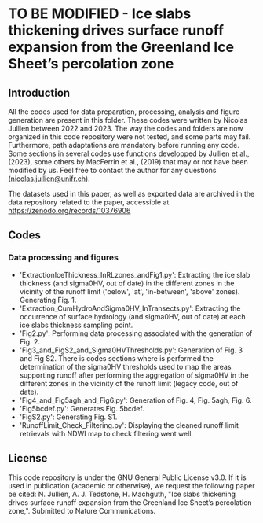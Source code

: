 # TO BE MODIFIED - Ice slabs thickening drives surface runoff expansion from the Greenland Ice Sheet’s percolation zone

## Introduction

All the codes used for data preparation, processing, analysis and figure generation are present in this folder.
These codes were written by Nicolas Jullien between 2022 and 2023.
The way the codes and folders are now organized in this code repository were not tested, and some parts may fail. Furthermore, path adaptations are mandatory before running any code.
Some sections in several codes use functions developped by Jullien et al., (2023), some others by MacFerrin et al., (2019) that may or not have been modified by us.
Feel free to contact the author for any questions (nicolas.jullien@unifr.ch).

The datasets used in this paper, as well as exported data are archived in the data repository related to the paper, accessible at https://zenodo.org/records/10376906

## Codes
### Data processing and figures

* 'ExtractionIceThickness_InRLzones_andFig1.py': Extracting the ice slab thickness (and sigma0HV, out of date) in the different zones in the vicinity of the runoff limit ('below', 'at', 'in-between', 'above' zones). Generating Fig. 1.
* 'Extraction_CumHydroAndSigma0HV_InTransects.py': Extracting the occurrence of surface hydrology (and sigma0HV, out of date) at each ice slabs thickness sampling point.
* 'Fig2.py': Performing data processing associated with the generation of Fig. 2.
* 'Fig3_and_FigS2_and_Sigma0HVThresholds.py': Generation of Fig. 3 and Fig S2. There is codes sections where is performed the determination of the sigma0HV thresholds used to map the areas supporting runoff after performing the aggregation of sigma0HV in the different zones in the vicinity of the runoff limit (legacy code, out of date).
* 'Fig4_and_Fig5agh_and_Fig6.py': Generation of Fig. 4, Fig. 5agh, Fig. 6. 
* 'Fig5bcdef.py': Generates Fig. 5bcdef.
* 'FigS2.py': Generating Fig. S1.
* 'RunoffLimit_Check_Filtering.py': Displaying the cleaned runoff limit retrievals with NDWI map to check filtering went well.

## License
This code repository is under the GNU General Public License v3.0. If it is used in publication (academic or otherwise), we request the following paper be cited:
N. Jullien, A. J. Tedstone, H. Machguth, "Ice slabs thickening drives surface runoff expansion from the Greenland Ice Sheet’s percolation zone,". Submitted to Nature Communications.